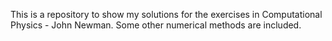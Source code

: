 This is a repository to show my solutions for the exercises in Computational Physics - John Newman. Some other numerical methods are included.
